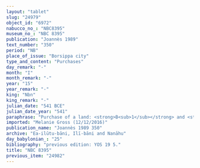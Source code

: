 ```yaml
---
layout: "tablet"
slug: "24979"
object_id: "6972"
nabucco_no_: "NBC8395"
museum_no_: "NBC 8395"
publication: "Joannès 1989"
text_number: "350"
period: "NB"
place_of_issue: "Borsippa city"
type_and_content: "Purchases"
day_remark: "-"
month: "I"
month_remark: "-"
year: "15"
year_remark: "-"
king: "Nbn"
king_remark: "-"
julian_date: "541 BCE"
julian_date_year: "541"
paraphrase: "Purchase of a land: <strong>B<sub>1</sub></strong> and <strong>B<sub>2</sub></strong> purchase from <strong>A</strong> 0;0.3 square kor (1,350 m<sup>2</sup>) of arable land (<em>zēru</em>), a garden planted with date palms (<em>kir&ucirc; gi&scaron;immarē zaqpu</em>), for &frac12; mina and &frac12; shekel of white silver (<em>kaspu peṣ&ucirc;</em>) in pieces (<em>&scaron;ibirtu</em>), including an additional payment (<em>atru</em>) of 1/2 shekel of silver. The land is located in the meadowland (<em>ugāru</em>) of the irrigation district (<em>tamirtu</em>) Hurad Sūhaya in the district (<em>pīhatu</em>) of Borsippa. Its upper side borders on the field (<em>eqlu</em>) of <strong>C<sub>1</sub></strong> and its lower side on the field <strong>C<sub>2</sub></strong>. Its upper front borders on the field of <strong>C<sub>3</sub></strong> and its lower front on the field of <strong>B<sub>1</sub></strong> and <strong>B<sub>2</sub></strong>. At the sealing (<em>kanāku</em>) of the tablet (<em>ṭuppu</em>) were present 3 witnesses (Itti-Nab&ucirc;-balāṭu/Nab&ucirc;-mu&scaron;ētiq-uddi//Ilī-bāni and Nab&ucirc;-mu&scaron;ētiq-uddi/Bēl-lē&rsquo;i//Ilī-bāni) and the scribe.<br /> &nbsp;<br /> <strong>A</strong> = Nab&ucirc;-mukīn-zēri/&Scaron;umu-uṣur//Ilī-bāni; <strong>B<sub>1</sub></strong> = Nādinu/Lūṣi-ana-nūr-Marduk//Ilī-bāni, <strong>B<sub>2</sub></strong> = &Scaron;iriktu/Lūṣi-ana-nūr-Marduk//Ilī-bāni; <strong>C<sub>1</sub></strong> = Nab&ucirc;-aplu-iddin/Nab&ucirc;-&scaron;umu-i&scaron;kun//Pahhāru; <strong>C<sub>2</sub></strong> = Iqi&scaron;āya/Arad-Nab&ucirc;//Il&scaron;u-abu-&scaron;u; <strong>C<sub>3</sub></strong> = Mu&scaron;ēzib-Bēl/Zēr-Bābili//Ea-ilūtu-bāni; Scribe = Nab&ucirc;-nādin-ahi/&Scaron;ulāya//Ea-ilūtu-bāni<br /> &nbsp;"
imported: "Melanie Gross (12/12/2016)"
publication_name: "Joannès 1989 350"
archive: "Ea-ilūtu-bāni, Ilī-bāni and Nanāhu"
day_babylonian_: "25"
bibliography: "previous edition: YOS 19 5."
title: "NBC 8395"
previous_item: "24982"
---
```

